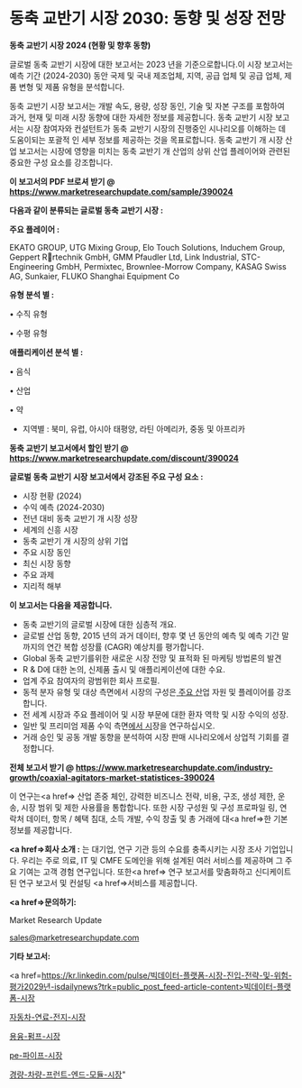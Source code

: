 # 동축 교반기 시장 2030: 동향 및 성장 전망

<strong>동축 교반기 시장 2024 (현황 및 향후 동향)</strong>

글로벌 동축 교반기 시장에 대한 보고서는 2023 년을 기준으로합니다.이 시장 보고서는 예측 기간 (2024-2030) 동안 국제 및 국내 제조업체, 지역, 공급 업체 및 공급 업체, 제품 변형 및 제품 유형을 분석합니다.

동축 교반기 시장 보고서는 개발 속도, 용량, 성장 동인, 기술 및 자본 구조를 포함하여 과거, 현재 및 미래 시장 동향에 대한 자세한 정보를 제공합니다. 동축 교반기 시장 보고서는 시장 참여자와 컨설턴트가 동축 교반기 시장의 진행중인 시나리오를 이해하는 데 도움이되는 포괄적 인 세부 정보를 제공하는 것을 목표로합니다. 동축 교반기 개 시장 산업 보고서는 시장에 영향을 미치는 동축 교반기 개 산업의 상위 산업 플레이어와 관련된 중요한 구성 요소를 강조합니다.



<strong>이 보고서의 PDF 브로셔 받기 @ <a href=https://www.marketresearchupdate.com/sample/390024>https://www.marketresearchupdate.com/sample/390024</a></strong>



<strong>다음과 같이 분류되는 글로벌 동축 교반기 시장 :</strong>



<strong>주요 플레이어 :</strong>

EKATO GROUP, UTG Mixing Group, Elo Touch Solutions, Induchem Group, Geppert Rrtechnik GmbH, GMM Pfaudler Ltd, Link Industrial, STC-Engineering GmbH, Permixtec, Brownlee-Morrow Company, KASAG Swiss AG, Sunkaier, FLUKO Shanghai Equipment Co



<strong>유형 분석 별 :</strong>

• 수직 유형

• 수평 유형



<strong>애플리케이션 분석 별 :</strong>

• 음식

• 산업

• 약

<ul>
  <li>지역별 : 북미, 유럽, 아시아 태평양, 라틴 아메리카, 중동 및 아프리카</li>
</ul>


<strong>동축 교반기 보고서에서 할인 받기 @ <a href=https://www.marketresearchupdate.com/discount/390024>https://www.marketresearchupdate.com/discount/390024</a></strong>



<strong>글로벌 동축 교반기 시장 보고서에서 강조된 주요 구성 요소 :</strong>
<ul>
  <li>시장 현황 (2024)</li>
  <li>수익 예측 (2024-2030)</li>
  <li>전년 대비 동축 교반기 개 시장 성장</li>
  <li>세계의 신흥 시장</li>
  <li>동축 교반기 개 시장의 상위 기업</li>
  <li>주요 시장 동인</li>
  <li>최신 시장 동향</li>
  <li>주요 과제</li>
  <li>지리적 해부</li>
</ul>


<strong>이 보고서는 다음을 제공합니다.</strong>
<ul>
  <li>동축 교반기의 글로벌 시장에 대한 심층적 개요.</li>
  <li>글로벌 산업 동향, 2015 년의 과거 데이터, 향후 몇 년 동안의 예측 및 예측 기간 말까지의 연간 복합 성장률 (CAGR) 예상치를 평가합니다.</li>
  <li>Global 동축 교반기를위한 새로운 시장 전망 및 표적화 된 마케팅 방법론의 발견</li>
  <li>R &amp; D에 대한 논의, 신제품 출시 및 애플리케이션에 대한 수요.</li>
  <li>업계 주요 참여자의 광범위한 회사 프로필.</li>
  <li>동적 분자 유형 및 대상 측면에서 시장의 구성은<a href=> 주요 산</a>업 자원 및 플레이어를 강조합니다.</li>
  <li>전 세계 시장과 주요 플레이어 및 시장 부문에 대한 환자 역학 및 시장 수익의 성장.</li>
  <li>일반 및 프리미엄 제품 수익 측면<a href=>에서 시</a>장을 연구하십시오.</li>
  <li>거래 승인 및 공동 개발 동향을 분석하여 시장 판매 시나리오에서 상업적 기회를 결정합니다.</li>
</ul>



<strong>전체 보고서 받기 @ <a href=https://www.marketresearchupdate.com/industry-growth/coaxial-agitators-market-statistices-390024>https://www.marketresearchupdate.com/industry-growth/coaxial-agitators-market-statistices-390024</a></strong>

이 연구는<a href=> 산업 존중</a> 체인, 강력한 비즈니스 전략, 비용, 구조, 생성 제한, 운송, 시장 범위 및 제한 사용률을 통합합니다. 또한 시장 구성원 및 구성 프로파일 링, 연락처 데이터, 항목 / 혜택 침대, 소득 개발, 수익 창출 및 총 거래에 대<a href=>한 기본 </a>정보를 제공합니다.



<strong><a href=>회사 소</a>개 :</strong>
는 대기업, 연구 기관 등의 수요를 충족시키는 시장 조사 기업입니다. 우리는 주로 의료, IT 및 CMFE 도메인을 위해 설계된 여러 서비스를 제공하며 그 주요 기여는 고객 경험 연구입니다. 또한<a href=> 연구 보</a>고서를 맞춤화하고 신디케이트 된 연구 보고서 및 컨설팅 <a href=>서비스</a>를 제공합니다.



<strong><a href=>문의하기:</a></strong>

Market Research Update

sales@marketresearchupdate.com



<strong>기타 보고서:</strong>

<a href=https://kr.linkedin.com/pulse/빅데이터-플랫폼-시장-진입-전략-및-위험-평가2029년-isdailynews?trk=public_post_feed-article-content>빅데이터-플랫폼-시장</a>

<a href=https://www.linkedin.com/pulse/자동차-연료-전지-시장-진입-전략-및-위험-평가2029년-consumer-connection-chronicles-24-/>자동차-연료-전지-시장</a>

<a href=https://www.linkedin.com/pulse/용융-펌프-시장-세분화-연구-및-목표-고객2029년-trendsetters-talk-360-analysis-fs5yf/>용융-펌프-시장</a>

<a href=https://www.linkedin.com/pulse/pe-파이프-시장-경쟁-분석-및-성장-잠재력-2029-market-matrix-musings-analysis-j147f/>pe-파이프-시장</a>

<a href=https://www.linkedin.com/pulse/경량-차량-프런트-엔드-모듈-시장-동향-및-성장-전망-survey-spotlight-pro-24-analysis-0jc0c/>경량-차량-프런트-엔드-모듈-시장</a>"
